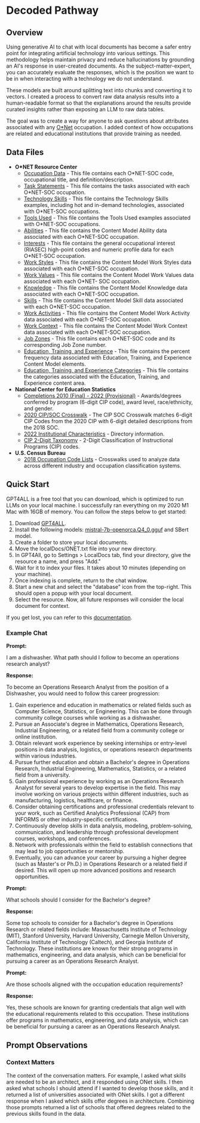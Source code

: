 # Decoded Pathway

## Overview
Using generative AI to chat with local documents has become a safer entry point for integrating artificial technology into various settings. This methodology helps maintain privacy and reduce hallucinations by grounding an AI's response in user-created documents. As the subject-matter-expert, you can accurately evaluate the responses, which is the position we want to be in when interacting with a technology we do not understand.

These models are built around splitting text into chunks and converting it to vectors. I created a process to convert raw data analysis results into a human-readable format so that the explanations around the results provide curated insights rather than exposing an LLM to raw data tables.

The goal was to create a way for anyone to ask questions about attributes associated with any [O*Net](https://www.onetcenter.org/dictionary/28.1/excel/occupation_data.html) occupation. I added context of how occupations are related and educational institutions that provide training as needed.

## Data Files
- **O*NET Resource Center**
  - [Occupation Data](https://www.onetcenter.org/dl_files/database/db_28_1_text/Occupation%20Data.txt) - This file contains each O*NET-SOC code, occupational title, and definition/description.
  - [Task Statements](https://www.onetcenter.org/dl_files/database/db_28_1_text/Task%20Statements.txt) - This file contains the tasks associated with each O*NET-SOC occupation.
  - [Technology Skills](https://www.onetcenter.org/dl_files/database/db_28_1_text/Technology%20Skills.txt) - This file contains the Technology Skills examples, including hot and in-demand technologies, associated with O*NET-SOC occupations.
  - [Tools Used](https://www.onetcenter.org/dl_files/database/db_28_1_text/Tools%20Used.txt) - This file contains the Tools Used examples associated with O*NET-SOC occupations.
  - [Abilities](https://www.onetcenter.org/dl_files/database/db_28_1_text/Abilities.txt) - This file contains the Content Model Ability data associated with each O*NET-SOC occupation.
  - [Interests](https://www.onetcenter.org/dl_files/database/db_28_1_text/Interests.txt) - This file contains the general occupational interest (RIASEC) high-point codes and numeric profile data for each O*NET-SOC occupation.
  - [Work Styles](https://www.onetcenter.org/dl_files/database/db_28_1_text/Work%20Styles.txt) - This file contains the Content Model Work Styles data associated with each O*NET-SOC occupation.
  - [Work Values](https://www.onetcenter.org/dl_files/database/db_28_1_text/Work%20Values.txt) - This file contains the Content Model Work Values data associated with each O*NET- SOC occupation.
  - [Knowledge](https://www.onetcenter.org/dl_files/database/db_28_1_text/Knowledge.txt) - This file contains the Content Model Knowledge data associated with each O*NET-SOC occupation.
  - [Skills](https://www.onetcenter.org/dl_files/database/db_28_1_text/Skills.txt) - This file contains the Content Model Skill data associated with each O*NET-SOC occupation.
  - [Work Activities](https://www.onetcenter.org/dl_files/database/db_28_1_text/Work%20Activities.txt) - This file contains the Content Model Work Activity data associated with each O*NET-SOC occupation.
  - [Work Context](https://www.onetcenter.org/dl_files/database/db_28_1_text/Work%20Context.txt) - This file contains the Content Model Work Context data associated with each O*NET-SOC occupation.
  - [Job Zones](https://www.onetcenter.org/dl_files/database/db_28_1_text/Job%20Zones.txt) - This file contains each O*NET-SOC code and its corresponding Job Zone number.
  - [Education, Training, and Experience](https://www.onetcenter.org/dl_files/database/db_28_1_text/Education%2C%20Training%2C%20and%20Experience.txt) - This file contains the percent frequency data associated with Education, Training, and Experience Content Model elements.
  - [Education, Training, and Experience Categories](https://www.onetcenter.org/dl_files/database/db_28_1_text/Education%2C%20Training%2C%20and%20Experience%20Categories.txt) - This file contains the categories associated with the Education, Training, and Experience content area.
- **National Center for Education Statistics**
  - [Completions 2010 (Final) - 2022 (Provisional)](https://nces.ed.gov/ipeds/datacenter/DataFiles.aspx?year=2022&surveyNumber=-1&sid=2359a156-d43c-4fba-a779-70fd437871de&rtid=7) - Awards/degrees conferred by program (6-digit CIP code), award level, race/ethnicity, and gender.
  - [2020 CIP/SOC Crosswalk](https://nces.ed.gov/ipeds/cipcode/Files/CIP2020_SOC2018_Crosswalk.xlsx) - The CIP SOC Crosswalk matches 6-digit CIP Codes from the 2020 CIP with 6-digit detailed descriptions from the 2018 SOC.
  - [2022 Institutional Characteristics](https://nces.ed.gov/ipeds/datacenter/datafiles.aspx?sid=2359a156-d43c-4fba-a779-70fd437871de&rtid=7) - Directory information.
  - [CIP 2-Digit Taxonomy](https://nces.ed.gov/ipeds/cipcode/searchresults.aspx?y=56&sw=1,2,3&ct=1,3&ca=1,2,5,3,4) - 2-Digit Classification of Instructional Programs (CIP) codes.
- **U.S. Census Bureau**
  - [2018 Occupation Code Lists](https://www2.census.gov/programs-surveys/demo/guidance/industry-occupation/2018-occupation-code-list-and-crosswalk.xlsx) - Crosswalks used to analyze data across different industry and occupation classification systems.

## Quick Start

GPT4ALL is a free tool that you can download, which is optimized to run LLMs on your local machine. I successfully ran everything on my 2020 M1 Mac with 16GB of memory. You can follow the steps below to get started:

1. Download [GPT4ALL](https://gpt4all.io/index.html).
2. Install the following models: [mistral-7b-openorca.Q4_0.gguf](https://mistral.ai/news/mixtral-of-experts/) and SBert model.
3. Create a folder to store your local documents.
4. Move the localDocs/ONET.txt file into your new directory.
5. In GPT4All, go to Settings > LocalDocs tab, find your directory, give the resource a name, and press "Add." 
6. Wait for it to index your files. It takes about 10 minutes (depending on your machine).
7. Once indexing is complete, return to the chat window.
8. Start a new chat and select the "database" icon from the top-right. This should open a popup with your local document.
9. Select the resource. Now, all future responses will consider the local document for context.

If you get lost, you can refer to this [documentation](https://docs.gpt4all.io/gpt4all_chat.html).

### Example Chat

**Prompt:**

I am a dishwasher. What path should I follow to become an operations research analyst?

**Response:** 

To become an Operations Research Analyst from the position of a Dishwasher, you would need to follow this career progression: 
1. Gain experience and education in mathematics or related fields such as Computer Science, Statistics, or Engineering. This can be done through community college courses while working as a dishwasher.
2. Pursue an Associate's degree in Mathematics, Operations Research, Industrial Engineering, or a related field from a community college or online institution.
3. Obtain relevant work experience by seeking internships or entry-level positions in data analysis, logistics, or operations research departments within various industries.
4. Pursue further education and obtain a Bachelor's degree in Operations Research, Industrial Engineering, Mathematics, Statistics, or a related field from a university.
5. Gain professional experience by working as an Operations Research Analyst for several years to develop expertise in the field. This may involve working on various projects within different industries, such as manufacturing, logistics, healthcare, or finance.
6. Consider obtaining certifications and professional credentials relevant to your work, such as Certified Analytics Professional (CAP) from INFORMS or other industry-specific certifications.
7. Continuously develop skills in data analysis, modeling, problem-solving, communication, and leadership through professional development courses, workshops, and conferences.
8. Network with professionals within the field to establish connections that may lead to job opportunities or mentorship.
9. Eventually, you can advance your career by pursuing a higher degree (such as Master's or Ph.D.) in Operations Research or a related field if desired. This will open up more advanced positions and research opportunities.

**Prompt:**

What schools should I consider for the Bachelor's degree?

**Response:**

Some top schools to consider for a Bachelor's degree in Operations Research or related fields include: Massachusetts Institute of Technology (MIT), Stanford University, Harvard University, Carnegie Mellon University, California Institute of Technology (Caltech), and Georgia Institute of Technology. These institutions are known for their strong programs in mathematics, engineering, and data analysis, which can be beneficial for pursuing a career as an Operations Research Analyst.

**Prompt:**

Are those schools aligned with the occupation education requirements?

**Response:**

Yes, these schools are known for granting credentials that align well with the educational requirements related to this occupation. These institutions offer programs in mathematics, engineering, and data analysis, which can be beneficial for pursuing a career as an Operations Research Analyst.

## Prompt Observations

### Context Matters
The context of the conversation matters. For example, I asked what skills are needed to be an architect, and it responded using ONet skills. I then asked what schools I should attend if I wanted to develop those skills, and it returned a list of universities associated with ONet skills. I got a different response when I asked which skills offer degrees in architecture. Combining those prompts returned a list of schools that offered degrees related to the previous skills found in the data.
